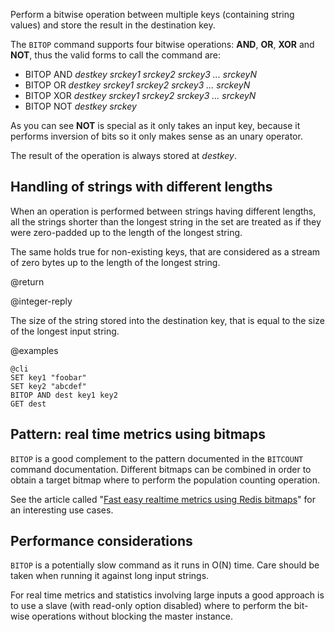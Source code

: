 Perform a bitwise operation between multiple keys (containing string values) and
store the result in the destination key.

The `BITOP` command supports four bitwise operations: **AND**, **OR**, **XOR**
and **NOT**, thus the valid forms to call the command are:

* BITOP AND *destkey srckey1 srckey2 srckey3 ... srckeyN*
* BITOP OR *destkey srckey1 srckey2 srckey3 ... srckeyN*
* BITOP XOR *destkey srckey1 srckey2 srckey3 ... srckeyN*
* BITOP NOT *destkey srckey*

As you can see **NOT** is special as it only takes an input key, because it
performs inversion of bits so it only makes sense as an unary operator.

The result of the operation is always stored at *destkey*.

## Handling of strings with different lengths

When an operation is performed between strings having different lengths, all the
strings shorter than the longest string in the set are treated as if they were
zero-padded up to the length of the longest string.

The same holds true for non-existing keys, that are considered as a stream of
zero bytes up to the length of the longest string.

@return

@integer-reply

The size of the string stored into the destination key, that is equal to the
size of the longest input string.

@examples

    @cli
    SET key1 "foobar"
    SET key2 "abcdef"
    BITOP AND dest key1 key2
    GET dest

## Pattern: real time metrics using bitmaps

`BITOP` is a good complement to the pattern documented in the `BITCOUNT` command
documentation. Different bitmaps can be combined in order to obtain a target
bitmap where to perform the population counting operation.

See the article called "[Fast easy realtime metrics using Redis
bitmaps][hbgc212fermurb]" for an interesting use cases.

[hbgc212fermurb]: http://blog.getspool.com/2011/11/29/fast-easy-realtime-metrics-using-redis-bitmaps

## Performance considerations

`BITOP` is a potentially slow command as it runs in O(N) time. Care should be
taken when running it against long input strings.

For real time metrics and statistics involving large inputs a good approach is
to use a slave (with read-only option disabled) where to perform the bit-wise
operations without blocking the master instance.
